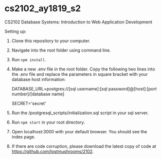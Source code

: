 # cs2102_ay1819_s2
CS2102 Database Systems: Introduction to Web Application Development

Setting up:

1. Clone this repository to your computer.

2. Navigate into the root folder using command line.

3. Run `npm install`.

4. Make a new .env file in the root folder. Copy the following two lines into the .env file and replace the parameters in square bracket with your database host information:

    DATABASE_URL=postgres://[sql username]:[sql password]@[host]:[port number]/[database name] 

    SECRET='secret' 

5. Run the /postgresql_scripts/initialization.sql script in your sql server.

6. Run `npm start` in your root directory. 

7. Open localhost:3000 with your default browser. You should see the index page.

8. If there are code corruption, please download the latest copy of code at https://github.com/lostmushrooms/2102.

